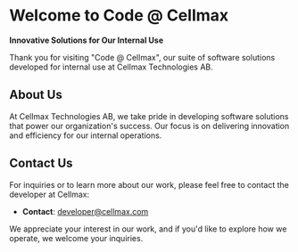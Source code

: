 # Welcome to Code @ Cellmax

**Innovative Solutions for Our Internal Use**

Thank you for visiting "Code @ Cellmax", our suite of software solutions developed for internal use at Cellmax Technologies AB.

## About Us

At Cellmax Technologies AB, we take pride in developing software solutions that power our organization's success. Our focus is on delivering innovation and efficiency for our internal operations.

## Contact Us

For inquiries or to learn more about our work, please feel free to contact the developer at Cellmax:

- **Contact**: developer@cellmax.com

We appreciate your interest in our work, and if you'd like to explore how we operate, we welcome your inquiries.

